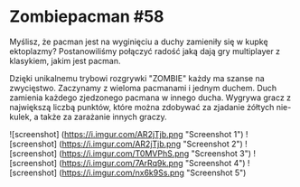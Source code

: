 # Zombiepacman #58  #

Myślisz, że pacman jest na wyginięciu a duchy zamieniły się w kupkę ektoplazmy?
Postanowiliśmy połączyć radość jaką dają gry multiplayer z klasykiem, jakim jest pacman.

Dzięki unikalnemu trybowi rozgrywki "ZOMBIE" każdy ma szanse na zwycięstwo. Zaczynamy z wieloma pacmanami i jednym duchem. Duch zamienia każdego zjedzonego pacmana w innego ducha. Wygrywa gracz z największą liczbą punktów, które można zdobywać za zjadanie żółtych nie-kulek, a także za zarażanie innych graczy.

![screenshot] (https://i.imgur.com/AR2jTjb.png "Screenshot 1")
![screenshot] (https://i.imgur.com/AR2jTjb.png "Screenshot 2")
![screenshot] (https://i.imgur.com/T0MVPhS.png "Screenshot 3")
![screenshot] (https://i.imgur.com/7ArRq9k.png "Screenshot 4")
![screenshot] (https://i.imgur.com/nx6k9Ss.png "Screenshot 5")

